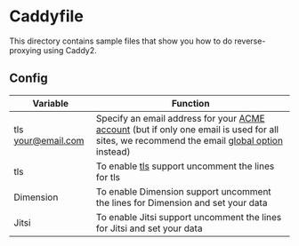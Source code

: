 # Caddyfile

This directory contains sample files that show you how to do reverse-proxying using Caddy2.

## Config

| Variable           | Function |
| ------------------ | -------- |
| tls your@email.com | Specify an email address for your [ACME account](https://caddyserver.com/docs/caddyfile/directives/tls) (but if only one email is used for all sites, we recommend the email [global option](https://caddyserver.com/docs/caddyfile/options) instead) | 
| tls                | To enable [tls](https://caddyserver.com/docs/caddyfile/directives/tls) support uncomment the lines for tls |
| Dimension         | To enable Dimension support uncomment the lines for Dimension and set your data |
| Jitsi              | To enable Jitsi support uncomment the lines for Jitsi and set your data |
